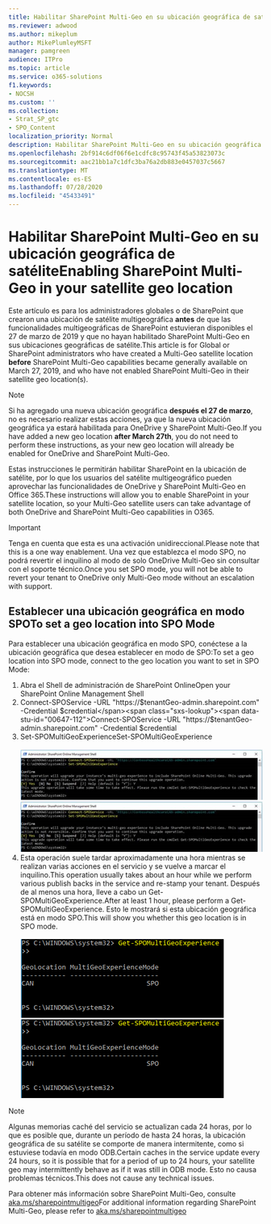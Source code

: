 ```yaml
---
title: Habilitar SharePoint Multi-Geo en su ubicación geográfica de satélite
ms.reviewer: adwood
ms.author: mikeplum
author: MikePlumleyMSFT
manager: pamgreen
audience: ITPro
ms.topic: article
ms.service: o365-solutions
f1.keywords:
- NOCSH
ms.custom: ''
ms.collection:
- Strat_SP_gtc
- SPO_Content
localization_priority: Normal
description: Habilitar SharePoint Multi-Geo en su ubicación geográfica de satélite.
ms.openlocfilehash: 2bf914c6df06f6e1cdfc8c95743f45a53823073c
ms.sourcegitcommit: aac21bb1a7c1dfc3ba76a2db883e0457037c5667
ms.translationtype: MT
ms.contentlocale: es-ES
ms.lasthandoff: 07/28/2020
ms.locfileid: "45433491"
---
```

# <a name="enabling-sharepoint-multi-geo-in-your-satellite-geo-location"></a><span data-ttu-id="00647-103">Habilitar SharePoint Multi-Geo en su ubicación geográfica de satélite</span><span class="sxs-lookup"><span data-stu-id="00647-103">Enabling SharePoint Multi-Geo in your satellite geo location</span></span>

<span data-ttu-id="00647-104">Este artículo es para los administradores globales o de SharePoint que crearon una ubicación de satélite multigeográfica **antes** de que las funcionalidades multigeográficas de SharePoint estuvieran disponibles el 27 de marzo de 2019 y que no hayan habilitado SharePoint Multi-Geo en sus ubicaciones geográficas de satélite.</span><span class="sxs-lookup"><span data-stu-id="00647-104">This article is for Global or SharePoint administrators who have created a Multi-Geo satellite location **before** SharePoint Multi-Geo capabilities became generally available on March 27, 2019, and who have not enabled SharePoint Multi-Geo in their satellite geo location(s).</span></span> 

>[!Note]
><span data-ttu-id="00647-105">Si ha agregado una nueva ubicación geográfica **después el 27 de marzo**, no es necesario realizar estas acciones, ya que la nueva ubicación geográfica ya estará habilitada para OneDrive y SharePoint Multi-Geo.</span><span class="sxs-lookup"><span data-stu-id="00647-105">If you have added a new geo location **after March 27th**, you do not need to perform these instructions, as your new geo location will already be enabled for OneDrive and SharePoint Multi-Geo.</span></span>

<span data-ttu-id="00647-106">Estas instrucciones le permitirán habilitar SharePoint en la ubicación de satélite, por lo que los usuarios del satélite multigeográfico pueden aprovechar las funcionalidades de OneDrive y SharePoint Multi-Geo en Office 365.</span><span class="sxs-lookup"><span data-stu-id="00647-106">These instructions will allow you to enable SharePoint in your satellite location, so your Multi-Geo satellite users can take advantage of both OneDrive and SharePoint Multi-Geo capabilities in O365.</span></span> 

>[!IMPORTANT]
><span data-ttu-id="00647-107">Tenga en cuenta que esta es una activación unidireccional.</span><span class="sxs-lookup"><span data-stu-id="00647-107">Please note that this is a one way enablement.</span></span> <span data-ttu-id="00647-108">Una vez que establezca el modo SPO, no podrá revertir el inquilino al modo de solo OneDrive Multi-Geo sin consultar con el soporte técnico.</span><span class="sxs-lookup"><span data-stu-id="00647-108">Once you set SPO mode, you will not be able to revert your tenant to OneDrive only Multi-Geo mode without an escalation with support.</span></span> 

## <a name="to-set-a-geo-location-into-spo-mode"></a><span data-ttu-id="00647-109">Establecer una ubicación geográfica en modo SPO</span><span class="sxs-lookup"><span data-stu-id="00647-109">To set a geo location into SPO Mode</span></span>

<span data-ttu-id="00647-110">Para establecer una ubicación geográfica en modo SPO, conéctese a la ubicación geográfica que desea establecer en modo de SPO:</span><span class="sxs-lookup"><span data-stu-id="00647-110">To set a geo location into SPO mode, connect to the geo location you want to set in SPO Mode:</span></span>

1.  <span data-ttu-id="00647-111">Abra el Shell de administración de SharePoint Online</span><span class="sxs-lookup"><span data-stu-id="00647-111">Open your SharePoint Online Management Shell</span></span> 
2.  <span data-ttu-id="00647-112">Connect-SPOService -URL "https://$tenantGeo-admin.sharepoint.com" -Credential $credential</span><span class="sxs-lookup"><span data-stu-id="00647-112">Connect-SPOService -URL "https://$tenantGeo-admin.sharepoint.com" -Credential $credential</span></span>
3.  <span data-ttu-id="00647-113">Set-SPOMultiGeoExperience</span><span class="sxs-lookup"><span data-stu-id="00647-113">Set-SPOMultiGeoExperience</span></span></br></br>
<span data-ttu-id="00647-114">![Set-SPOMultiGeoExperience](media/Set-SPO-MultiGeo.jpg)</span><span class="sxs-lookup"><span data-stu-id="00647-114">![Set-SPOMultiGeoExperience](media/Set-SPO-MultiGeo.jpg)</span></span>
4.  <span data-ttu-id="00647-115">Esta operación suele tardar aproximadamente una hora mientras se realizan varias acciones en el servicio y se vuelve a marcar el inquilino.</span><span class="sxs-lookup"><span data-stu-id="00647-115">This operation usually takes about an hour while we perform various publish backs in the service and re-stamp your tenant.</span></span> <span data-ttu-id="00647-116">Después de al menos una hora, lleve a cabo un Get-SPOMultiGeoExperience.</span><span class="sxs-lookup"><span data-stu-id="00647-116">After at least 1 hour, please perform a Get-SPOMultiGeoExperience.</span></span>  <span data-ttu-id="00647-117">Esto le mostrará si esta ubicación geográfica está en modo SPO.</span><span class="sxs-lookup"><span data-stu-id="00647-117">This will show you whether this geo location is in SPO mode.</span></span></br></br>
<span data-ttu-id="00647-118">![Set-SPOMultiGeoExperience](media/Get-SPO-MultiGeo.jpg)</span><span class="sxs-lookup"><span data-stu-id="00647-118">![Set-SPOMultiGeoExperience](media/Get-SPO-MultiGeo.jpg)</span></span>

 
 
 
>[!Note]
><span data-ttu-id="00647-119">Algunas memorias caché del servicio se actualizan cada 24 horas, por lo que es posible que, durante un período de hasta 24 horas, la ubicación geográfica de su satélite se comporte de manera intermitente, como si estuviese todavía en modo ODB.</span><span class="sxs-lookup"><span data-stu-id="00647-119">Certain caches in the service update every 24 hours, so it is possible that for a period of up to 24 hours, your satellite geo may intermittently behave as if it was still in ODB mode.</span></span> <span data-ttu-id="00647-120">Esto no causa problemas técnicos.</span><span class="sxs-lookup"><span data-stu-id="00647-120">This does not cause any technical issues.</span></span> 
 
<span data-ttu-id="00647-121">Para obtener más información sobre SharePoint Multi-Geo, consulte [aka.ms/sharepointmultigeo](https://docs.microsoft.com/office365/enterprise/multi-geo-capabilities-in-onedrive-and-sharepoint-online-in-office-365)</span><span class="sxs-lookup"><span data-stu-id="00647-121">For additional information regarding SharePoint Multi-Geo, please refer to [aka.ms/sharepointmultigeo](https://docs.microsoft.com/office365/enterprise/multi-geo-capabilities-in-onedrive-and-sharepoint-online-in-office-365)</span></span>


